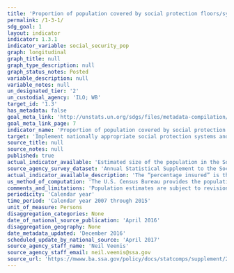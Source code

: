 ```yaml
---
title: 'Proportion of population covered by social protection floors/systems, by sex, distinguishing children, unemployed persons, older persons, persons with disabilities, pregnant women, newborns, work-injury victims and the poor and the vulnerable'
permalink: /1-3-1/
sdg_goal: 1
layout: indicator
indicator: 1.3.1
indicator_variable: social_security_pop
graph: longitudinal
graph_title: null
graph_type_description: null
graph_status_notes: Posted
variable_description: null
variable_notes: null
un_designated_tier: '2'
un_custodial_agency: 'ILO; WB'
target_id: '1.3'
has_metadata: false
goal_meta_link: 'http://unstats.un.org/sdgs/files/metadata-compilation/Metadata-Goal-1.pdf'
goal_meta_link_page: 7
indicator_name: 'Proportion of population covered by social protection floors/systems, by sex, distinguishing children, unemployed persons, older persons, persons with disabilities, pregnant women, newborns, work-injury victims and the poor and the vulnerable'
target: 'Implement nationally appropriate social protection systems and measures for all, including floors, and by 2030 achieve substantial coverage of the poor and the vulnerable.'
source_title: null
source_notes: null
published: true
actual_indicator_available: 'Estimated size of the population in the Social Security area and percentage fully insured, by sex and age '
source_agency_survey_dataset: 'Annual Statistical Supplement to the Social Security Bulletin, Table 4.C.5. – 2015 and prior year publications'
actual_indicator_available_description: 'The “percentage insured” is the relationship of individuals who have earned Social Security retirement, survivors and disability insurance coverage based on their covered earnings histories.'
us_method_of_computation: 'The U.S. Census Bureau provides the population counts to SSA.  Insured percentages are based on application of counts in SSA’s Continuous Work History Sample to the population estimates.'
comments_and_limitations: 'Population estimates are subject to revision based on data that are more recent.'
periodicity: 'Calendar year'
time_period: 'Calendar year 2007 through 2015'
unit_of_measure: Persons
disaggregation_categories: None
date_of_national_source_publication: 'April 2016'
disaggregation_geography: None
date_metadata_updated: 'December 2016'
scheduled_update_by_national_source: 'April 2017'
source_agency_staff_name: 'Neil Veenis'
source_agency_staff_email: neil.veenis@ssa.gov
source_url: 'https://mwww.ba.ssa.gov/policy/docs/statcomps/supplement/2015/4c.html#table4.c5'
---
```

